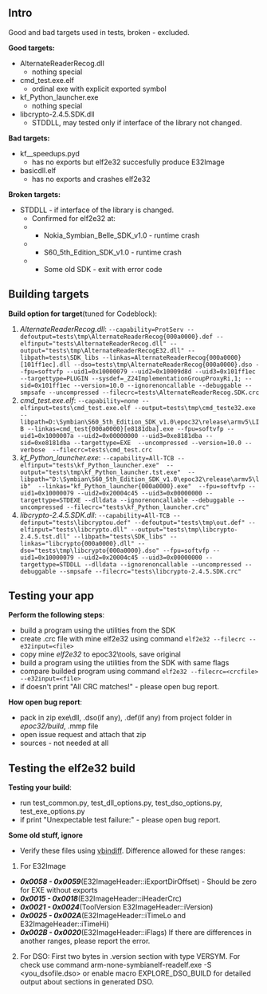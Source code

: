 ## Intro
Good and bad targets used in tests, broken - excluded.

**Good targets:**
 - AlternateReaderRecog.dll
   * nothing special
 - cmd_test.exe.elf
   * ordinal exe with explicit exported symbol
 - kf_Python_launcher.exe
   * nothing special
 - libcrypto-2.4.5.SDK.dll
   * STDDLL, may tested only if interface of the library not changed.

**Bad targets:**
 - kf__speedups.pyd
	* has no exports but elf2e32 succesfully produce E32Image
 - basicdll.elf
	* has no exports and crashes elf2e32

**Broken targets:**
 - STDDLL - if interface of the library is changed.
	* Confirmed for elf2e32 at:
	* * Nokia_Symbian_Belle_SDK_v1.0 - runtime crash
	* * S60_5th_Edition_SDK_v1.0 - runtime crash
	* * Some old SDK - exit with error code

## Building targets

**Build option for target**(tuned for Codeblock):
1) *AlternateReaderRecog.dll*:
`--capability=ProtServ --defoutput=tests\tmp\AlternateReaderRecog{000a0000}.def --elfinput="tests\AlternateReaderRecog.dll" --output="tests\tmp\AlternateReaderRecogE32.dll" --libpath=tests\SDK_libs --linkas=AlternateReaderRecog{000a0000}[101ff1ec].dll --dso=tests\tmp\AlternateReaderRecog{000a0000}.dso --fpu=softvfp --uid1=0x10000079 --uid2=0x10009d8d --uid3=0x101ff1ec --targettype=PLUGIN --sysdef=_Z24ImplementationGroupProxyRi,1; --sid=0x101ff1ec --version=10.0 --ignorenoncallable --debuggable --smpsafe --uncompressed --filecrc=tests\AlternateReaderRecog.SDK.crc`
2) *cmd_test.exe.elf*:
`--capability=none --elfinput=tests\cmd_test.exe.elf --output=tests\tmp\cmd_teste32.exe --libpath=D:\Symbian\S60_5th_Edition_SDK_v1.0\epoc32\release\armv5\LIB --linkas=cmd_test{000a0000}[e8181dba].exe --fpu=softvfp --uid1=0x1000007a --uid2=0x00000000 --uid3=0xe8181dba --sid=0xe8181dba --targettype=EXE  --uncompressed --version=10.0 --verbose  --filecrc=tests\cmd_test.crc`
3) *kf_Python_launcher.exe*:
`--capability=All-TCB --elfinput="tests\kf_Python_launcher.exe"  --output="tests\tmp\kf_Python_launcher.tst.exe"  --libpath="D:\Symbian\S60_5th_Edition_SDK_v1.0\epoc32\release\armv5\lib"  --linkas="kf_Python_launcher{000a0000}.exe"  --fpu=softvfp --uid1=0x10000079 --uid2=0x20004c45 --uid3=0x00000000 --targettype=STDEXE --dlldata --ignorenoncallable --debuggable --uncompressed --filecrc="tests\kf_Python_launcher.crc"`
4) *libcrypto-2.4.5.SDK.dll*:
`--capability=All-TCB --definput="tests\libcryptou.def" --defoutput="tests\tmp\out.def" --elfinput="tests\libcrypto.dll" --output="tests\tmp\libcrypto-2.4.5.tst.dll" --libpath="tests\SDK_libs" --linkas="libcrypto{000a0000}.dll" --dso="tests\tmp\libcrypto{000a0000}.dso" --fpu=softvfp --uid1=0x10000079 --uid2=0x20004c45 --uid3=0x00000000 --targettype=STDDLL --dlldata --ignorenoncallable --uncompressed --debuggable --smpsafe --filecrc="tests\libcrypto-2.4.5.SDK.crc"`

## Testing your app

**Perform the following steps**:
 - build a program using the utilities from the SDK
 - create .crc file with mine elf2e32 using command
`elf2e32 --filecrc --e32input=<file>`
 - copy mine *elf2e32* to epoc32\tools, save original
 - build a program using the utilities from the SDK with same flags
 - compare builded program using command
`elf2e32 --filecrc=<crcfile> --e32input=<file>`
 - if doesn't print "All CRC matches!" - please open bug report.

**How open bug report**:
 - pack in zip exe\dll, .dso(if any), .def(if any) from project folder in *epoc32/build*, .mmp file
 - open issue request and attach that zip
 - sources - not needed at all

## Testing the elf2e32 build

**Testing your build**:
 - run test_common.py, test_dll_options.py, test_dso_options.py, test_exe_options.py
 - if print "Unexpectable test failure:" - please open bug report.

**Some old stuff, ignore**
 - Verify these files using [vbindiff](https://www.cjmweb.net/vbindiff/). Difference allowed for these ranges:
1. For E32Image
* ***0x0058 - 0x0059***(E32ImageHeader::iExportDirOffset) - Should be zero for EXE without exports
* ***0x0015 - 0x0018***(E32ImageHeader::iHeaderCrc)
* ***0x0021 - 0x0024***(ToolVersion E32ImageHeader::iVersion)
* ***0x0025 - 0x002A***(E32ImageHeader::iTimeLo and E32ImageHeader::iTimeHi)
* ***0x002B - 0x0020***(E32ImageHeader::iFlags)
If there are differences in another ranges, please report the error.
2. For DSO:
First two bytes in .version section with type VERSYM. For check use command arm-none-symbianelf-readelf.exe -S <you_dsofile.dso> or enable macro EXPLORE_DSO_BUILD for detailed output about sections in generated DSO.
